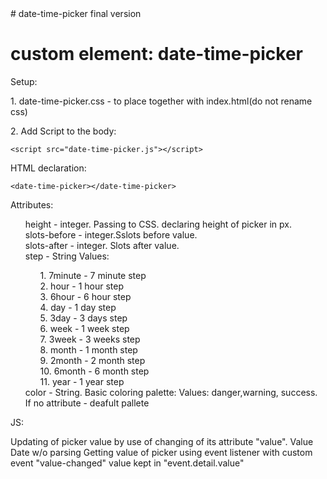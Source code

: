 <head>
    
<style>
    ul{
            list-style-type: none;
}
</style>

</head>
<body>
# date-time-picker
final version

<h1>custom element: date-time-picker</h1>
<p>
<p>Setup:</p>
<p>1. date-time-picker.css - to place together with index.html(do not rename css)</p>
<p>2. Add Script to the body:</p>
        
    <script src="date-time-picker.js"></script>

</p>

<p>
HTML declaration:

    <date-time-picker></date-time-picker>
    
</p>
<p>Attributes:</p>
    <ul>
        <li>height - integer. Passing to CSS. declaring height of picker in px. </li>
        <li>slots-before - integer.Sslots before value.</li>
        <li>slots-after - integer. Slots after value.</li>
        <li> step - String Values: </li>
                    <ul>
                    <li>1. 7minute - 7 minute step</li>
                    <li>2. hour - 1 hour step</li>
                    <li>3. 6hour - 6 hour step</li>
                    <li>4. day  - 1 day step</li>
                    <li>5. 3day - 3 days step</li>
                    <li>6. week - 1 week step</li>
                    <li>7. 3week - 3 weeks step</li>
                    <li>8. month - 1 month step</li>
                    <li>9. 2month - 2 month step</li>
                    <li>10. 6month - 6 month step</li>
                    <li>11. year - 1 year step</li>
                    </ul>
        </li>
    <li>color - String. Basic coloring palette: Values: danger,warning, success. If no attribute - deafult pallete</li>
    </ul>
<p>    
<p>JS:</p>
Updating of picker value by use of changing of its attribute "value". Value Date w/o parsing
Getting value of picker using event listener with custom event "value-changed" value kept in "event.detail.value"
</p>
</body>
